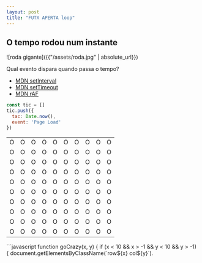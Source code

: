 ```yaml
---
layout: post
title: "FUTX APERTA loop"
---
```

## O tempo rodou num instante

![roda gigante]({{"/assets/roda.jpg" | absolute_url}})

Qual evento dispara quando passa o tempo?
* [MDN setInterval](https://developer.mozilla.org/de/docs/Web/API/WindowTimers/setInterval)
* [MDN setTimeout](https://developer.mozilla.org/en-US/docs/Web/API/WindowOrWorkerGlobalScope/setTimeout)
* [MDN rAF](https://developer.mozilla.org/en-US/docs/Web/API/window/requestAnimationFrame)

```javascript
const tic = []
tic.push({
  tac: Date.now(),
  event: 'Page Load'
})
```
<script defer>
const tic = []
tic.push({
  tac: Date.now(),
  event: 'Page Load'
})
</script>
<style>
  td {
    text-align: center;
    }
</style>
<table>
  <tr>
    <td class="row0 col0"><span>O</span></td>
    <td class="row0 col1"><span>O</span></td>
    <td class="row0 col2"><span>O</span></td>
    <td class="row0 col3"><span>O</span></td>
    <td class="row0 col4"><span>O</span></td>
    <td class="row0 col5"><span>O</span></td>
    <td class="row0 col6"><span>O</span></td>
    <td class="row0 col7"><span>O</span></td>
    <td class="row0 col8"><span>O</span></td>
    <td class="row0 col9"><span>O</span></td>
  </tr>
  <tr>
    <td class="row1 col0"><span>O</span></td>
    <td class="row1 col1"><span>O</span></td>
    <td class="row1 col2"><span>O</span></td>
    <td class="row1 col3"><span>O</span></td>
    <td class="row1 col4"><span>O</span></td>
    <td class="row1 col5"><span>O</span></td>
    <td class="row1 col6"><span>O</span></td>
    <td class="row1 col7"><span>O</span></td>
    <td class="row1 col8"><span>O</span></td>
    <td class="row1 col9"><span>O</span></td>
  </tr>
  <tr>
    <td class="row2 col0"><span>O</span></td>
    <td class="row2 col1"><span>O</span></td>
    <td class="row2 col2"><span>O</span></td>
    <td class="row2 col3"><span>O</span></td>
    <td class="row2 col4"><span>O</span></td>
    <td class="row2 col5"><span>O</span></td>
    <td class="row2 col6"><span>O</span></td>
    <td class="row2 col7"><span>O</span></td>
    <td class="row2 col8"><span>O</span></td>
    <td class="row2 col9"><span>O</span></td>
  </tr>
  <tr>
    <td class="row3 col0"><span>O</span></td>
    <td class="row3 col1"><span>O</span></td>
    <td class="row3 col2"><span>O</span></td>
    <td class="row3 col3"><span>O</span></td>
    <td class="row3 col4"><span>O</span></td>
    <td class="row3 col5"><span>O</span></td>
    <td class="row3 col6"><span>O</span></td>
    <td class="row3 col7"><span>O</span></td>
    <td class="row3 col8"><span>O</span></td>
    <td class="row3 col9"><span>O</span></td>
  </tr>
  <tr>
    <td class="row4 col0"><span>O</span></td>
    <td class="row4 col1"><span>O</span></td>
    <td class="row4 col2"><span>O</span></td>
    <td class="row4 col3"><span>O</span></td>
    <td class="row4 col4"><span>O</span></td>
    <td class="row4 col5"><span>O</span></td>
    <td class="row4 col6"><span>O</span></td>
    <td class="row4 col7"><span>O</span></td>
    <td class="row4 col8"><span>O</span></td>
    <td class="row4 col9"><span>O</span></td>
  </tr>
  <tr>
    <td class="row5 col0"><span>O</span></td>
    <td class="row5 col1"><span>O</span></td>
    <td class="row5 col2"><span>O</span></td>
    <td class="row5 col3"><span>O</span></td>
    <td class="row5 col4"><span>O</span></td>
    <td class="row5 col5"><span>O</span></td>
    <td class="row5 col6"><span>O</span></td>
    <td class="row5 col7"><span>O</span></td>
    <td class="row5 col8"><span>O</span></td>
    <td class="row5 col9"><span>O</span></td>
  </tr>
  <tr>
    <td class="row6 col0"><span>O</span></td>
    <td class="row6 col1"><span>O</span></td>
    <td class="row6 col2"><span>O</span></td>
    <td class="row6 col3"><span>O</span></td>
    <td class="row6 col4"><span>O</span></td>
    <td class="row6 col5"><span>O</span></td>
    <td class="row6 col6"><span>O</span></td>
    <td class="row6 col7"><span>O</span></td>
    <td class="row6 col8"><span>O</span></td>
    <td class="row6 col9"><span>O</span></td>
  </tr>
  <tr>
    <td class="row7 col0"><span>O</span></td>
    <td class="row7 col1"><span>O</span></td>
    <td class="row7 col2"><span>O</span></td>
    <td class="row7 col3"><span>O</span></td>
    <td class="row7 col4"><span>O</span></td>
    <td class="row7 col5"><span>O</span></td>
    <td class="row7 col6"><span>O</span></td>
    <td class="row7 col7"><span>O</span></td>
    <td class="row7 col8"><span>O</span></td>
    <td class="row7 col9"><span>O</span></td>
  </tr>
  <tr>
    <td class="row8 col0"><span>O</span></td>
    <td class="row8 col1"><span>O</span></td>
    <td class="row8 col2"><span>O</span></td>
    <td class="row8 col3"><span>O</span></td>
    <td class="row8 col4"><span>O</span></td>
    <td class="row8 col5"><span>O</span></td>
    <td class="row8 col6"><span>O</span></td>
    <td class="row8 col7"><span>O</span></td>
    <td class="row8 col8"><span>O</span></td>
    <td class="row8 col9"><span>O</span></td>
  </tr>
  <tr>
    <td class="row9 col0"><span>O</span></td>
    <td class="row9 col1"><span>O</span></td>
    <td class="row9 col2"><span>O</span></td>
    <td class="row9 col3"><span>O</span></td>
    <td class="row9 col4"><span>O</span></td>
    <td class="row9 col5"><span>O</span></td>
    <td class="row9 col6"><span>O</span></td>
    <td class="row9 col7"><span>O</span></td>
    <td class="row9 col8"><span>O</span></td>
    <td class="row9 col9"><span>O</span></td>
  </tr>
</table> 
```javascript
function goCrazy(x, y) {
  if (x < 10 && x > -1 && y < 10 && y > -1) {
    document.getElementsByClassName(`row${x} col${y}`).
